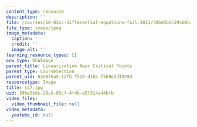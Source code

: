 ```yaml
---
content_type: resource
description: ''
file: /courses/18-03sc-differential-equations-fall-2011/39be5bdc29cb85cf4f4be5f314a44bfb_s37.jpg
file_type: image/jpeg
image_metadata:
  caption: ''
  credit: ''
  image-alt: ''
learning_resource_types: []
ocw_type: OCWImage
parent_title: Linearization Near Critical Points
parent_type: CourseSection
parent_uid: 63e076a5-12fb-f523-d18c-f5b9e2d4929d
resourcetype: Image
title: s37.jpg
uid: 39be5bdc-29cb-85cf-4f4b-e5f314a44bfb
video_files:
  video_thumbnail_file: null
video_metadata:
  youtube_id: null
---
```


